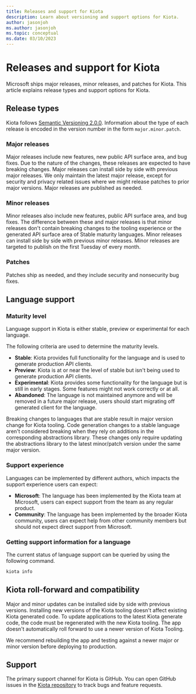 ```yaml
---
title: Releases and support for Kiota
description: Learn about versioning and support options for Kiota.
author: jasonjoh
ms.author: jasonjoh
ms.topic: conceptual
ms.date: 03/10/2023
---
```


# Releases and support for Kiota

Microsoft ships major releases, minor releases, and patches for Kiota. This article explains release types and support options for Kiota.

## Release types

Kiota follows [Semantic Versioning 2.0.0](https://semver.org/). Information about the type of each release is encoded in the version number in the form `major.minor.patch`.

### Major releases

Major releases include new features, new public API surface area, and bug fixes. Due to the nature of the changes, these releases are expected to have breaking changes. Major releases can install side by side with previous major releases. We only maintain the latest major release, except for security and privacy related issues where we might release patches to prior major versions. Major releases are published as needed.

### Minor releases

Minor releases also include new features, public API surface area, and bug fixes. The difference between these and major releases is that minor releases don't contain breaking changes to the tooling experience or the generated API surface area of Stable maturity languages. Minor releases can install side by side with previous minor releases. Minor releases are targeted to publish on the first Tuesday of every month.

### Patches

Patches ship as needed, and they include security and nonsecurity bug fixes.

## Language support

### Maturity level

Language support in Kiota is either stable, preview or experimental for each language.

The following criteria are used to determine the maturity levels.

- **Stable**: Kiota provides full functionality for the language and is used to generate production API clients.
- **Preview**: Kiota is at or near the level of stable but isn't being used to generate production API clients.
- **Experimental**: Kiota provides some functionality for the language but is still in early stages. Some features might not work correctly or at all.
- **Abandoned**: The language is not maintained anymore and will be removed in a future major release, users should start migrating off generated client for the language.

Breaking changes to languages that are stable result in major version change for Kiota tooling. Code generation changes to a stable language aren't considered breaking when they rely on additions in the corresponding abstractions library. These changes only require updating the abstractions library to the latest minor/patch version under the same major version.

### Support experience

Languages can be implemented by different authors, which impacts the support experience users can expect:

- **Microsoft**: The language has been implemented by the Kiota team at Microsoft, users can expect support from the team as any regular product.
- **Community**: The language has been implemented by the broader Kiota community, users can expect help from other community members but should not expect direct support from Microsoft.

### Getting support information for a language

The current status of language support can be queried by using the following command.

```bash
kiota info
```

## Kiota roll-forward and compatibility

Major and minor updates can be installed side by side with previous versions. Installing new versions of the Kiota tooling doesn't affect existing Kiota generated code. To update applications to the latest Kiota generate code, the code must be regenerated with the new Kiota tooling. The app doesn't automatically roll forward to use a newer version of Kiota Tooling.

We recommend rebuilding the app and testing against a newer major or minor version before deploying to production.

## Support

The primary support channel for Kiota is GitHub. You can open GitHub issues in the [Kiota repository](https://github.com/microsoft/kiota) to track bugs and feature requests.

